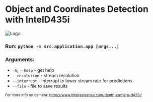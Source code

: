 # Object and Coordinates Detection with IntelD435i

![Logo](https://media.licdn.com/dms/image/C4D0BAQHyRPHoBnc1jw/company-logo_200_200/0/1661809948727?e=1692230400&v=beta&t=zYMOnSnJTzpcG3IdtkBmAlSCxk-L6lzfOF4mll_-ONM)

### Run: `python -m src.application.app [args...]`

### Arguments:
- `-h`, `--help` - get help
- `--resolution` - stream resolution
- `--interrupt` - interrupt to lower stream rate for predictions
- `--file` - file to save results

<sub>For more info on camera: https://www.intelrealsense.com/depth-camera-d435i/ </sub>